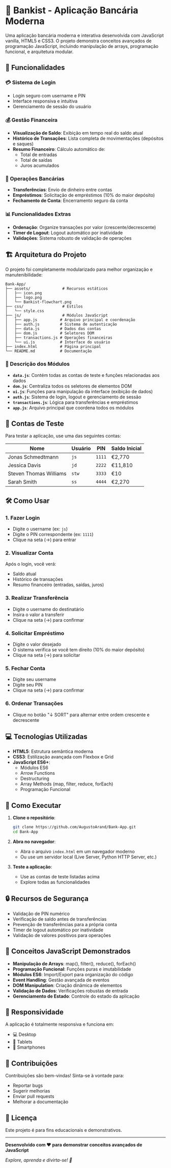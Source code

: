 # 🏦 Bankist - Aplicação Bancária Moderna

Uma aplicação bancária moderna e interativa desenvolvida com JavaScript vanilla, HTML5 e CSS3. O projeto demonstra conceitos avançados de programação JavaScript, incluindo manipulação de arrays, programação funcional, e arquitetura modular.

## 🚀 Funcionalidades

### 💳 Sistema de Login
- Login seguro com username e PIN
- Interface responsiva e intuitiva
- Gerenciamento de sessão do usuário

### 💰 Gestão Financeira
- **Visualização de Saldo**: Exibição em tempo real do saldo atual
- **Histórico de Transações**: Lista completa de movimentações (depósitos e saques)
- **Resumo Financeiro**: Cálculo automático de:
  - Total de entradas
  - Total de saídas  
  - Juros acumulados

### 🔄 Operações Bancárias
- **Transferências**: Envio de dinheiro entre contas
- **Empréstimos**: Solicitação de empréstimos (10% do maior depósito)
- **Fechamento de Conta**: Encerramento seguro da conta

### 📊 Funcionalidades Extras
- **Ordenação**: Organize transações por valor (crescente/decrescente)
- **Timer de Logout**: Logout automático por inatividade
- **Validações**: Sistema robusto de validação de operações

## 🏗️ Arquitetura do Projeto

O projeto foi completamente modularizado para melhor organização e manutenibilidade:

```
Bank-App/
├── assets/              # Recursos estáticos
│   ├── icon.png
│   ├── logo.png
│   └── Bankist-flowchart.png
├── css/                 # Estilos
│   └── style.css
├── js/                  # Módulos JavaScript
│   ├── app.js          # Arquivo principal e coordenação
│   ├── auth.js         # Sistema de autenticação
│   ├── data.js         # Dados das contas
│   ├── dom.js          # Seletores DOM
│   ├── transactions.js # Operações financeiras
│   └── ui.js           # Interface do usuário
├── index.html          # Página principal
└── README.md           # Documentação
```

### 📂 Descrição dos Módulos

- **`data.js`**: Contém todas as contas de teste e funções relacionadas aos dados
- **`dom.js`**: Centraliza todos os seletores de elementos DOM
- **`ui.js`**: Funções para manipulação da interface (exibição de dados)
- **`auth.js`**: Sistema de login, logout e gerenciamento de sessão
- **`transactions.js`**: Lógica para transferências e empréstimos
- **`app.js`**: Arquivo principal que coordena todos os módulos

## 🧪 Contas de Teste

Para testar a aplicação, use uma das seguintes contas:

| Nome | Usuário | PIN | Saldo Inicial |
|------|---------|-----|---------------|
| Jonas Schmedtmann | `js` | `1111` | €2,770 |
| Jessica Davis | `jd` | `2222` | €11,810 |
| Steven Thomas Williams | `stw` | `3333` | €10 |
| Sarah Smith | `ss` | `4444` | €2,270 |

## 🛠️ Como Usar

### 1. **Fazer Login**
- Digite o username (ex: `js`)
- Digite o PIN correspondente (ex: `1111`)
- Clique na seta (→) para entrar

### 2. **Visualizar Conta**
Após o login, você verá:
- Saldo atual
- Histórico de transações
- Resumo financeiro (entradas, saídas, juros)

### 3. **Realizar Transferência**
- Digite o username do destinatário
- Insira o valor a transferir
- Clique na seta (→) para confirmar

### 4. **Solicitar Empréstimo**
- Digite o valor desejado
- O sistema verifica se você tem direito (10% do maior depósito)
- Clique na seta (→) para solicitar

### 5. **Fechar Conta**
- Digite seu username
- Digite seu PIN
- Clique na seta (→) para confirmar

### 6. **Ordenar Transações**
- Clique no botão "↓ SORT" para alternar entre ordem crescente e decrescente

## 💻 Tecnologias Utilizadas

- **HTML5**: Estrutura semântica moderna
- **CSS3**: Estilização avançada com Flexbox e Grid
- **JavaScript ES6+**: 
  - Módulos ES6
  - Arrow Functions
  - Destructuring
  - Array Methods (map, filter, reduce, forEach)
  - Programação Funcional

## 🚀 Como Executar

1. **Clone o repositório**:
   ```bash
   git clone https://github.com/AugustoArand/Bank-App.git
   cd Bank-App
   ```

2. **Abra no navegador**:
   - Abra o arquivo `index.html` em um navegador moderno
   - Ou use um servidor local (Live Server, Python HTTP Server, etc.)

3. **Teste a aplicação**:
   - Use as contas de teste listadas acima
   - Explore todas as funcionalidades

## 🔒 Recursos de Segurança

- Validação de PIN numérico
- Verificação de saldo antes de transferências
- Prevenção de transferências para a própria conta
- Timer de logout automático por inatividade
- Validação de valores positivos para operações

## 🎯 Conceitos JavaScript Demonstrados

- **Manipulação de Arrays**: map(), filter(), reduce(), forEach()
- **Programação Funcional**: Funções puras e imutabilidade
- **Módulos ES6**: Import/Export para organização do código
- **Event Handling**: Gestão avançada de eventos
- **DOM Manipulation**: Criação dinâmica de elementos
- **Validação de Dados**: Verificações robustas de entrada
- **Gerenciamento de Estado**: Controle do estado da aplicação

## 📱 Responsividade

A aplicação é totalmente responsiva e funciona em:
- 💻 Desktop
- 📱 Tablets
- 📱 Smartphones

## 🤝 Contribuições

Contribuições são bem-vindas! Sinta-se à vontade para:
- Reportar bugs
- Sugerir melhorias
- Enviar pull requests
- Melhorar a documentação

## 📄 Licença

Este projeto é para fins educacionais e demonstrativos.

---

**Desenvolvido com ❤️ para demonstrar conceitos avançados de JavaScript**

*Explore, aprenda e divirta-se! 🚀*
